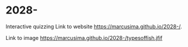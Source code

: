 # 2028-
Interactive quizzing 
Link to website https://marcusima.github.io/2028-/.

Link to image https://marcusima.github.io/2028-/typesoffish.jfif
